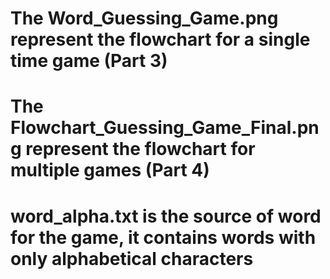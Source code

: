 # The Word_Guessing_Game.png represent the flowchart for a single time game (Part 3)
# The Flowchart_Guessing_Game_Final.png represent the flowchart for multiple games (Part 4)
# word_alpha.txt is the source of word for the game, it contains words with only alphabetical characters
